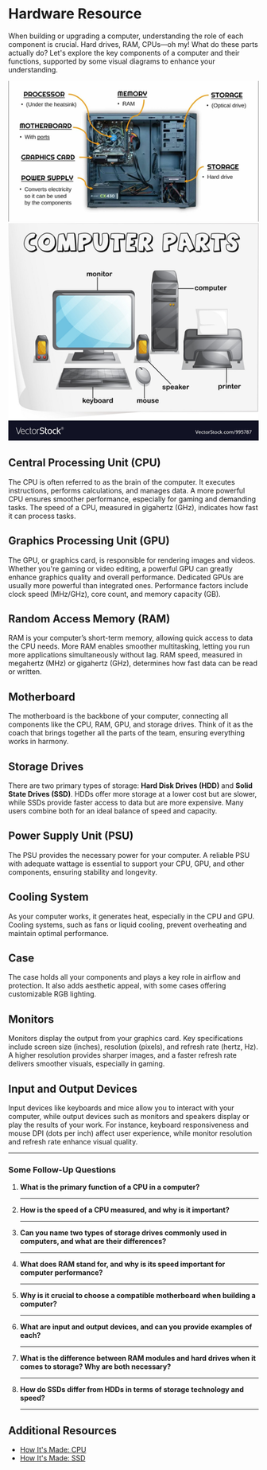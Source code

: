 # Hardware Resource

When building or upgrading a computer, understanding the role of each component is crucial. Hard drives, RAM, CPUs—oh my! What do these parts actually do? Let's explore the key components of a computer and their functions, supported by some visual diagrams to enhance your understanding.

![Diagram of Components](https://github.com/Striving-to-learn/Technical-writing/blob/main/images/Picture1.png)  
![Another Component Diagram](https://github.com/Striving-to-learn/Technical-writing/blob/main/images/Picture2.png)

## Central Processing Unit (CPU)
The CPU is often referred to as the brain of the computer. It executes instructions, performs calculations, and manages data. A more powerful CPU ensures smoother performance, especially for gaming and demanding tasks. The speed of a CPU, measured in gigahertz (GHz), indicates how fast it can process tasks.

## Graphics Processing Unit (GPU)
The GPU, or graphics card, is responsible for rendering images and videos. Whether you're gaming or video editing, a powerful GPU can greatly enhance graphics quality and overall performance. Dedicated GPUs are usually more powerful than integrated ones. Performance factors include clock speed (MHz/GHz), core count, and memory capacity (GB).

## Random Access Memory (RAM)
RAM is your computer’s short-term memory, allowing quick access to data the CPU needs. More RAM enables smoother multitasking, letting you run more applications simultaneously without lag. RAM speed, measured in megahertz (MHz) or gigahertz (GHz), determines how fast data can be read or written.

## Motherboard
The motherboard is the backbone of your computer, connecting all components like the CPU, RAM, GPU, and storage drives. Think of it as the coach that brings together all the parts of the team, ensuring everything works in harmony.

## Storage Drives
There are two primary types of storage: **Hard Disk Drives (HDD)** and **Solid State Drives (SSD)**. HDDs offer more storage at a lower cost but are slower, while SSDs provide faster access to data but are more expensive. Many users combine both for an ideal balance of speed and capacity.

## Power Supply Unit (PSU)
The PSU provides the necessary power for your computer. A reliable PSU with adequate wattage is essential to support your CPU, GPU, and other components, ensuring stability and longevity.

## Cooling System
As your computer works, it generates heat, especially in the CPU and GPU. Cooling systems, such as fans or liquid cooling, prevent overheating and maintain optimal performance.

## Case
The case holds all your components and plays a key role in airflow and protection. It also adds aesthetic appeal, with some cases offering customizable RGB lighting.

## Monitors
Monitors display the output from your graphics card. Key specifications include screen size (inches), resolution (pixels), and refresh rate (hertz, Hz). A higher resolution provides sharper images, and a faster refresh rate delivers smoother visuals, especially in gaming.

## Input and Output Devices
Input devices like keyboards and mice allow you to interact with your computer, while output devices such as monitors and speakers display or play the results of your work. For instance, keyboard responsiveness and mouse DPI (dots per inch) affect user experience, while monitor resolution and refresh rate enhance visual quality.

---

### Some Follow-Up Questions

1. **What is the primary function of a CPU in a computer?**  
   ________________________________________________________________________________

2. **How is the speed of a CPU measured, and why is it important?**  
   ________________________________________________________________________________

3. **Can you name two types of storage drives commonly used in computers, and what are their differences?**  
   ________________________________________________________________________________

4. **What does RAM stand for, and why is its speed important for computer performance?**  
   ________________________________________________________________________________

5. **Why is it crucial to choose a compatible motherboard when building a computer?**  
   ________________________________________________________________________________

6. **What are input and output devices, and can you provide examples of each?**  
   ________________________________________________________________________________

7. **What is the difference between RAM modules and hard drives when it comes to storage? Why are both necessary?**  
   ________________________________________________________________________________

8. **How do SSDs differ from HDDs in terms of storage technology and speed?**  
   ________________________________________________________________________________
## Additional Resources

- [How It's Made: CPU](https://youtu.be/G2uYU7aD698)
- [How It's Made: SSD](https://youtu.be/EZJzLQJMdXs)
